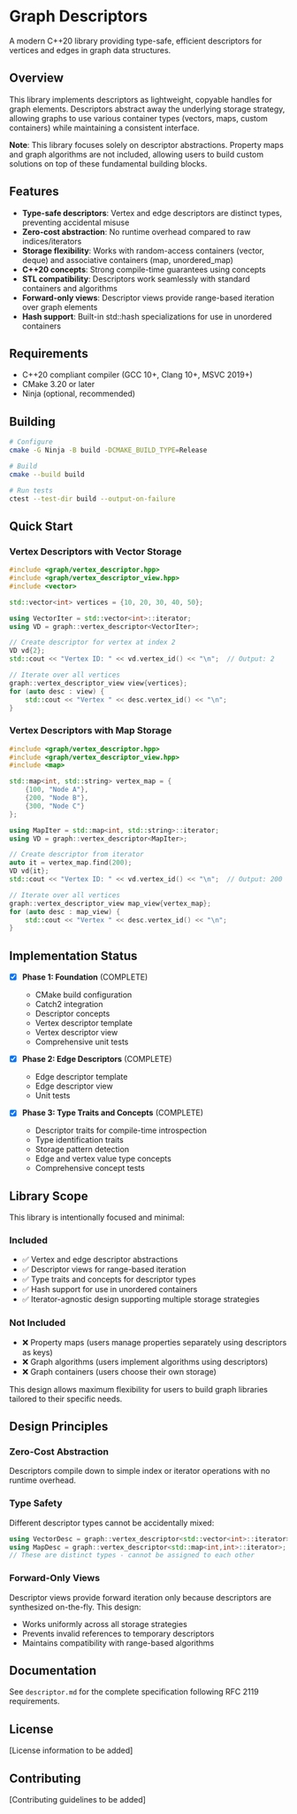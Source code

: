 # Graph Descriptors

A modern C++20 library providing type-safe, efficient descriptors for vertices and edges in graph data structures.

## Overview

This library implements descriptors as lightweight, copyable handles for graph elements. Descriptors abstract away the underlying storage strategy, allowing graphs to use various container types (vectors, maps, custom containers) while maintaining a consistent interface.

**Note**: This library focuses solely on descriptor abstractions. Property maps and graph algorithms are not included, allowing users to build custom solutions on top of these fundamental building blocks.

## Features

- **Type-safe descriptors**: Vertex and edge descriptors are distinct types, preventing accidental misuse
- **Zero-cost abstraction**: No runtime overhead compared to raw indices/iterators
- **Storage flexibility**: Works with random-access containers (vector, deque) and associative containers (map, unordered_map)
- **C++20 concepts**: Strong compile-time guarantees using concepts
- **STL compatibility**: Descriptors work seamlessly with standard containers and algorithms
- **Forward-only views**: Descriptor views provide range-based iteration over graph elements
- **Hash support**: Built-in std::hash specializations for use in unordered containers

## Requirements

- C++20 compliant compiler (GCC 10+, Clang 10+, MSVC 2019+)
- CMake 3.20 or later
- Ninja (optional, recommended)

## Building

```bash
# Configure
cmake -G Ninja -B build -DCMAKE_BUILD_TYPE=Release

# Build
cmake --build build

# Run tests
ctest --test-dir build --output-on-failure
```

## Quick Start

### Vertex Descriptors with Vector Storage

```cpp
#include <graph/vertex_descriptor.hpp>
#include <graph/vertex_descriptor_view.hpp>
#include <vector>

std::vector<int> vertices = {10, 20, 30, 40, 50};

using VectorIter = std::vector<int>::iterator;
using VD = graph::vertex_descriptor<VectorIter>;

// Create descriptor for vertex at index 2
VD vd{2};
std::cout << "Vertex ID: " << vd.vertex_id() << "\n";  // Output: 2

// Iterate over all vertices
graph::vertex_descriptor_view view{vertices};
for (auto desc : view) {
    std::cout << "Vertex " << desc.vertex_id() << "\n";
}
```

### Vertex Descriptors with Map Storage

```cpp
#include <graph/vertex_descriptor.hpp>
#include <graph/vertex_descriptor_view.hpp>
#include <map>

std::map<int, std::string> vertex_map = {
    {100, "Node A"},
    {200, "Node B"},
    {300, "Node C"}
};

using MapIter = std::map<int, std::string>::iterator;
using VD = graph::vertex_descriptor<MapIter>;

// Create descriptor from iterator
auto it = vertex_map.find(200);
VD vd{it};
std::cout << "Vertex ID: " << vd.vertex_id() << "\n";  // Output: 200

// Iterate over all vertices
graph::vertex_descriptor_view map_view{vertex_map};
for (auto desc : map_view) {
    std::cout << "Vertex " << desc.vertex_id() << "\n";
}
```

## Implementation Status

- [x] **Phase 1: Foundation** (COMPLETE)
  - CMake build configuration
  - Catch2 integration
  - Descriptor concepts
  - Vertex descriptor template
  - Vertex descriptor view
  - Comprehensive unit tests

- [x] **Phase 2: Edge Descriptors** (COMPLETE)
  - Edge descriptor template
  - Edge descriptor view
  - Unit tests

- [x] **Phase 3: Type Traits and Concepts** (COMPLETE)
  - Descriptor traits for compile-time introspection
  - Type identification traits
  - Storage pattern detection
  - Edge and vertex value type concepts
  - Comprehensive concept tests

## Library Scope

This library is intentionally focused and minimal:

### Included
- ✅ Vertex and edge descriptor abstractions
- ✅ Descriptor views for range-based iteration
- ✅ Type traits and concepts for descriptor types
- ✅ Hash support for use in unordered containers
- ✅ Iterator-agnostic design supporting multiple storage strategies

### Not Included
- ❌ Property maps (users manage properties separately using descriptors as keys)
- ❌ Graph algorithms (users implement algorithms using descriptors)
- ❌ Graph containers (users choose their own storage)

This design allows maximum flexibility for users to build graph libraries tailored to their specific needs.

## Design Principles

### Zero-Cost Abstraction
Descriptors compile down to simple index or iterator operations with no runtime overhead.

### Type Safety
Different descriptor types cannot be accidentally mixed:
```cpp
using VectorDesc = graph::vertex_descriptor<std::vector<int>::iterator>;
using MapDesc = graph::vertex_descriptor<std::map<int,int>::iterator>;
// These are distinct types - cannot be assigned to each other
```

### Forward-Only Views
Descriptor views provide forward iteration only because descriptors are synthesized on-the-fly. This design:
- Works uniformly across all storage strategies
- Prevents invalid references to temporary descriptors
- Maintains compatibility with range-based algorithms

## Documentation

See `descriptor.md` for the complete specification following RFC 2119 requirements.

## License

[License information to be added]

## Contributing

[Contributing guidelines to be added]
